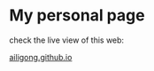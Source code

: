 # My personal page

check the live view of this web:

<a href="https://ailigong.github.io" alt=""> ailigong.github.io </a>

